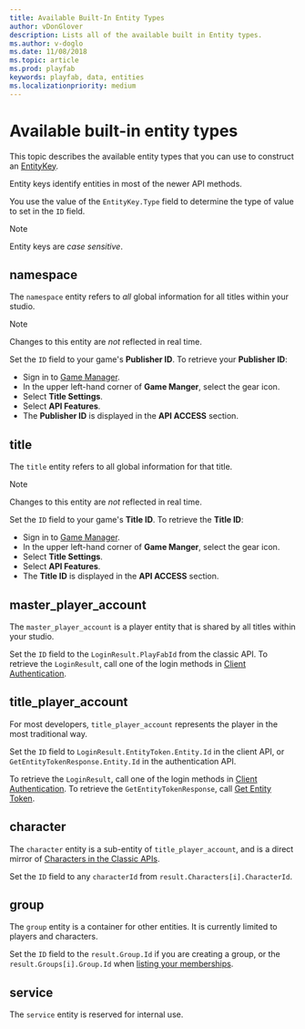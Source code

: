 ```yaml
---
title: Available Built-In Entity Types
author: vDonGlover
description: Lists all of the available built in Entity types.
ms.author: v-doglo
ms.date: 11/08/2018
ms.topic: article
ms.prod: playfab
keywords: playfab, data, entities
ms.localizationpriority: medium
---
```


# Available built-in entity types

This topic describes the available entity types that you can use to construct an [EntityKey](../../../api-references/events/data-types/entitykey.md).

Entity keys identify entities in most of the newer API methods.

You use the value of the `EntityKey.Type` field to determine the type of value to set in the `ID` field.

> [!NOTE]
> Entity keys are *case sensitive*.

## namespace

The `namespace` entity refers to *all* global information for all titles within your studio.

> [!NOTE]
> Changes to this entity are *not* reflected in real time.

Set the `ID` field to your game's **Publisher ID**. To retrieve your **Publisher ID**:

- Sign in to [Game Manager](https://playfab.com/).
- In the upper left-hand corner of **Game Manger**, select the gear icon.
- Select **Title Settings**.
- Select **API Features**.
- The **Publisher ID** is displayed in the **API ACCESS** section.

## title

The `title` entity refers to all global information for that title.

> [!NOTE]
> Changes to this entity are *not* reflected in real time.

Set the `ID` field to your game's **Title ID**. To retrieve the **Title ID**:

- Sign in to [Game Manager](https://playfab.com/).
- In the upper left-hand corner of **Game Manger**, select the gear icon.
- Select **Title Settings**.
- Select **API Features**.
- The **Title ID** is displayed in the **API ACCESS** section.

## master_player_account

The `master_player_account` is a player entity that is shared by all titles within your studio.

Set the `ID` field to the `LoginResult.PlayFabId` from the classic API. To retrieve the `LoginResult`, call one of the login methods in [Client Authentication](xref:titleid.playfabapi.com.client.authentication).

## title_player_account

For most developers, `title_player_account` represents the player in the most traditional way.

Set the `ID` field to `LoginResult.EntityToken.Entity.Id` in the client API, or `GetEntityTokenResponse.Entity.Id` in the authentication API.

To retrieve the `LoginResult`, call one of the login methods in [Client Authentication](xref:titleid.playfabapi.com.client.authentication).
To retrieve the `GetEntityTokenResponse`, call [Get Entity Token](xref:titleid.playfabapi.com.authentication.authentication.getentitytoken).

## character

The `character` entity is a sub-entity of `title_player_account`, and is a direct mirror of [Characters in the Classic APIs](xref:titleid.playfabapi.com.client.characters.getalluserscharacters).

Set the `ID` field to any `characterId` from `result.Characters[i].CharacterId`.

## group

The `group` entity is a container  for other entities. It is currently limited to players and characters.

Set the `ID` field to the `result.Group.Id` if you are creating a group, or the `result.Groups[i].Group.Id` when [listing your memberships](xref:titleid.playfabapi.com.groups.groups.listmembership).

## service

The `service` entity is reserved for internal use.
